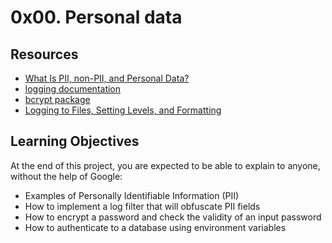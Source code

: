 # 0x00. Personal data

## Resources

+ [What Is PII, non-PII, and Personal Data?](https://piwik.pro/blog/what-is-pii-personal-data/)
+ [logging documentation](https://docs.python.org/3/library/logging.html)
+ [bcrypt package](https://github.com/pyca/bcrypt/)
+ [Logging to Files, Setting Levels, and Formatting](https://www.youtube.com/watch?v=-ARI4Cz-awo)

## Learning Objectives

At the end of this project, you are expected to be able to explain to anyone, without the help of Google:

+ Examples of Personally Identifiable Information (PII)
+ How to implement a log filter that will obfuscate PII fields
+ How to encrypt a password and check the validity of an input password
+ How to authenticate to a database using environment variables